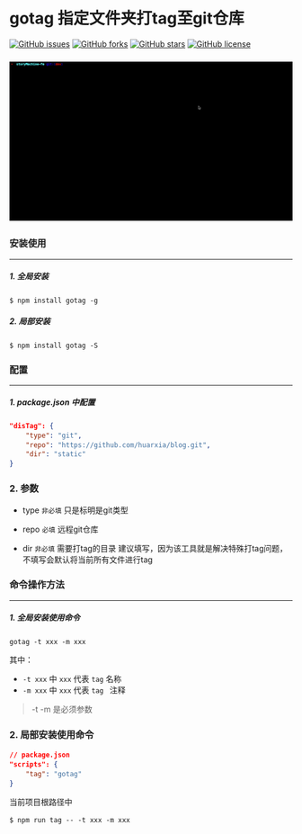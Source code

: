 # gotag 指定文件夹打tag至git仓库



[![GitHub issues](https://img.shields.io/github/issues/huarxia/gotag.svg)](https://github.com/huarxia/gotag/issues) [![GitHub forks](https://img.shields.io/github/forks/huarxia/gotag.svg)](https://github.com/huarxia/gotag/network) [![GitHub stars](https://img.shields.io/github/stars/huarxia/gotag.svg)](https://github.com/huarxia/gotag/stargazers) [![GitHub license](https://img.shields.io/github/license/huarxia/gotag.svg)](https://github.com/huarxia/gotag/blob/master/LICENSE) 

### ![](./assets/img/gotag.gif)

### 安装使用

------

##### 1. 全局安装

`$ npm install gotag -g`

##### 2. 局部安装

`$ npm install gotag -S`

### 配置

------

##### 1. package.json 中配置

```json
"disTag": {
    "type": "git",
    "repo": "https://github.com/huarxia/blog.git",
    "dir": "static"
}
```

### 2. 参数

- type `非必填` 只是标明是git类型
- repo `必填`  远程git仓库

- dir `非必填`  需要打tag的目录 建议填写，因为该工具就是解决特殊打tag问题，不填写会默认将当前所有文件进行tag

### 命令操作方法

------

##### 1. 全局安装使用命令

`gotag -t xxx -m xxx`

其中：

 - `-t xxx` 中 `xxx` 代表 `tag` 名称
 - `-m xxx` 中 `xxx` 代表 `tag ` 注释

> -t -m 是必须参数

### 2. 局部安装使用命令

```json
// package.json
"scripts": {
    "tag": "gotag"
}
```

当前项目根路径中

```shell
$ npm run tag -- -t xxx -m xxx
```

